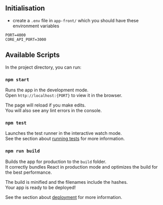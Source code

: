 ## Initialisation

- create a `.env` file in `app-front/` which you should have these environment variables

```.env
PORT=4000
CORE_API_PORT=3000
```

## Available Scripts

In the project directory, you can run:

### `npm start`

Runs the app in the development mode.<br>
Open `http://localhost:{PORT}` to view it in the browser.

The page will reload if you make edits.<br>
You will also see any lint errors in the console.

### `npm test`

Launches the test runner in the interactive watch mode.<br>
See the section about [running tests](https://facebook.github.io/create-react-app/docs/running-tests) for more information.

### `npm run build`

Builds the app for production to the `build` folder.<br>
It correctly bundles React in production mode and optimizes the build for the best performance.

The build is minified and the filenames include the hashes.<br>
Your app is ready to be deployed!

See the section about [deployment](https://facebook.github.io/create-react-app/docs/deployment) for more information.
